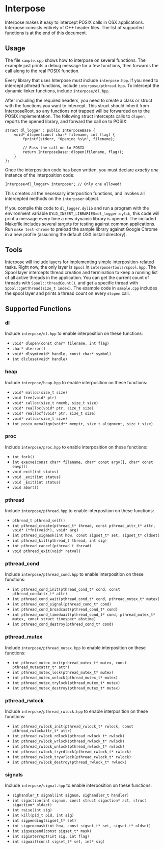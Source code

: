 # Interpose
Interpose makes it easy to intercept POSIX calls in OSX applications.  Interpose consists entirely of C++ header files.  The list of supported functions is at the end of this document.

## Usage
The file ```sample.cpp``` shows how to interpose on several functions.  The example just prints a debug message for a few functions, then forwards the call along to the real POSIX function.

Every library that uses Interpose must include ```interpose.hpp```.  If you need to intercept pthread functions, include ```interpose/pthread.hpp```.  To intercept the dynamic linker functions, include ```interpose/dl.hpp```.

After including the required headers, you need to create a class or struct with the functions you want to intercept.  This struct should inherit from InterposeRoot, so any functions not trapped will be forwarded on to the POSIX implementation.  The following struct intercepts calls to ```dlopen```, reports the opened library, and forward the call on to POSIX:

	struct dl_logger : public InterposeBase {
		void* dlopen(const char* filename, int flag) {
			fprintf(stderr, "Opening %s\n", filename);
			
			// Pass the call on to POSIX
			return InterposeBase::dlopen(filename, flag));
		}
	};

Once the interposition code has been written, you must declare *exactly one* instance of the interposition code:

	Interpose<dl_logger> interposer; // Only one allowed!

This creates all the necessary interposition functions, and invokes all intercepted methods on the ```interposer``` object.

If you compile this code to ```dl_logger.dylib``` and run a program with the environment variable ```DYLD_INSERT_LIBRARIES=dl_logger.dylib```, this code will print a message every time a new dynamic library is opened.  The included Makefile includes several targets for testing against common applications.  Run ```make test-chrome``` to preload the sample library against Google Chrome in a new profile (assuming the default OSX install directory).

## Tools
Interpose will include layers for implementing simple interposition-related tasks.  Right now, the only layer is ```Spool``` in ```interpose/tools/spool.hpp```.  The Spool layer intercepts thread creation and termination to keep a running list of all active threads in the application.  You can get the current count of threads with ```Spool::threadCount()```, and get a specific thread with ```Spool::getThread(size_t index)```.  The example code in ```sample.cpp``` includes the spool layer and prints a thread count on every ```dlopen``` call.

## Supported Functions
### dl
Include ```interpose/dl.hpp``` to enable interposition on these functions:

 - ```void* dlopen(const char* filename, int flag)```
 - ```char* dlerror()```
 - ```void* dlsym(void* handle, const char* symbol)```
 - ```int dlclose(void* handle)```

### heap
Include ```interpose/heap.hpp``` to enable interposition on these functions:

 - ```void* malloc(size_t size)```
 - ```void free(void* ptr)```
 - ```void* calloc(size_t nmemb, size_t size)```
 - ```void* realloc(void* ptr, size_t size)```
 - ```void* reallocf(void* ptr, size_t size)```
 - ```void* valloc(size_t size)```
 - ```int posix_memalign(void** memptr, size_t alignment, size_t size)```

### proc
Include ```interpose/proc.hpp``` to enable interposition on these functions:

 - ```int fork()```
 - ```int execve(const char* filename, char* const argv[], char* const envp[])```
 - ```void exit(int status)```
 - ```void _exit(int status)```
 - ```void _Exit(int status)```
 - ```void abort()```

### pthread
Include ```interpose/pthread.hpp``` to enable interposition on these functions:

 - ```pthread_t pthread_self()```
 - ```int pthread_create(pthread_t* thread, const pthread_attr_t* attr, void* (*fn)(void*), void* arg)```
 - ```int pthread_sigmask(int how, const sigset_t* set, sigset_t* oldset)```
 - ```int pthread_kill(pthread_t thread, int sig)```
 - ```int pthread_cancel(pthread_t thread)```
 - ```void pthread_exit(void* retval)```

### pthread_cond
Include ```interpose/pthread_cond.hpp``` to enable interposition on these functions:

 - ```int pthread_cond_init(pthread_cond_t* cond, const pthread_condattr_t* attr)```
 - ```int pthread_cond_wait(pthread_cond_t* cond, pthread_mutex_t* mutex)```
 - ```int pthread_cond_signal(pthread_cond_t* cond)```
 - ```int pthread_cond_broadcast(pthread_cond_t* cond)```
 - ```int pthread_cond_timedwait(pthread_cond_t* cond, pthread_mutex_t* mutex, const struct timespec* abstime)```
 - ```int pthread_cond_destroy(pthread_cond_t* cond)```

### pthread_mutex
Include ```interpose/pthread_mutex.hpp``` to enable interposition on these functions:

 - ```int pthread_mutex_init(pthread_mutex_t* mutex, const pthread_mutexattr_t* attr)```
 - ```int pthread_mutex_lock(pthread_mutex_t* mutex)```
 - ```int pthread_mutex_unlock(pthread_mutex_t* mutex)```
 - ```int pthread_mutex_trylock(pthread_mutex_t* mutex)```
 - ```int pthread_mutex_destroy(pthread_mutex_t* mutex)```

### pthread_rwlock
Include ```interpose/pthread_rwlock.hpp``` to enable interposition on these functions:

 - ```int pthread_rwlock_init(pthread_rwlock_t* rwlock, const pthread_rwlockattr_t* attr)```
 - ```int pthread_rwlock_rdlock(pthread_rwlock_t* rwlock)```
 - ```int pthread_rwlock_wrlock(pthread_rwlock_t* rwlock)```
 - ```int pthread_rwlock_unlock(pthread_rwlock_t* rwlock)```
 - ```int pthread_rwlock_tryrdlock(pthread_rwlock_t* rwlock)```
 - ```int pthread_rwlock_trywrlock(pthread_rwlock_t* rwlock)```
 - ```int pthread_rwlock_destroy(pthread_rwlock_t* rwlock)```

### signals
Include ```interpose/signal.hpp``` to enable interposition on these functions:

 - ```sighandler_t signal(int signum, sighandler_t handler)```
 - ```int sigaction(int signum, const struct sigaction* act, struct sigaction* oldact)```
 - ```int raise(int sig)```
 - ```int kill(pid_t pid, int sig)```
 - ```int sigpending(sigset_t* set)```
 - ```int sigprocmask(int how, const sigset_t* set, sigset_t* oldset)```
 - ```int sigsuspend(const sigset_t* mask)```
 - ```int siginterrupt(int sig, int flag)```
 - ```int sigwait(const sigset_t* set, int* sig)```
